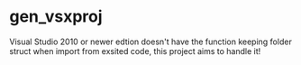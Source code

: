 # gen_vsxproj
Visual Studio 2010 or newer edtion doesn't have the function keeping folder struct when import from exsited code, this project aims to handle it!
